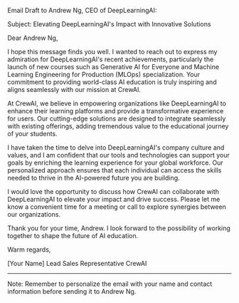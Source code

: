 Email Draft to Andrew Ng, CEO of DeepLearningAI:

Subject: Elevating DeepLearningAI's Impact with Innovative Solutions

Dear Andrew Ng,

I hope this message finds you well. I wanted to reach out to express my admiration for DeepLearningAI's recent achievements, particularly the launch of new courses such as Generative AI for Everyone and Machine Learning Engineering for Production (MLOps) specialization. Your commitment to providing world-class AI education is truly inspiring and aligns seamlessly with our mission at CrewAI.

At CrewAI, we believe in empowering organizations like DeepLearningAI to enhance their learning platforms and provide a transformative experience for users. Our cutting-edge solutions are designed to integrate seamlessly with existing offerings, adding tremendous value to the educational journey of your students.

I have taken the time to delve into DeepLearningAI's company culture and values, and I am confident that our tools and technologies can support your goals by enriching the learning experience for your global workforce. Our personalized approach ensures that each individual can access the skills needed to thrive in the AI-powered future you are building.

I would love the opportunity to discuss how CrewAI can collaborate with DeepLearningAI to elevate your impact and drive success. Please let me know a convenient time for a meeting or call to explore synergies between our organizations.

Thank you for your time, Andrew. I look forward to the possibility of working together to shape the future of AI education.

Warm regards,

[Your Name]
Lead Sales Representative
CrewAI

---

Note: Remember to personalize the email with your name and contact information before sending it to Andrew Ng.